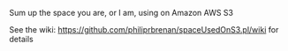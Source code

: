 Sum up the space you are, or I am, using on Amazon AWS S3

See the wiki: https://github.com/philiprbrenan/spaceUsedOnS3.pl/wiki for details
